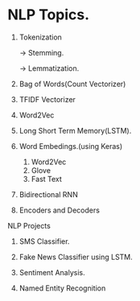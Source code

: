 # NLP Topics.

  1. Tokenization
   
       -> Stemming.
     
       -> Lemmatization.
   
  2. Bag of Words(Count Vectorizer)
  3. TFIDF Vectorizer
  4. Word2Vec
  5. Long Short Term Memory(LSTM).
  6. Word Embedings.(using Keras)
     1. Word2Vec
     2. Glove
     3. Fast Text
    
  7. Bidirectional RNN
  8. Encoders and Decoders
    
NLP Projects

  1. SMS Classifier.
  
  2. Fake News Classifier using LSTM.

  3. Sentiment Analysis.
  4. Named Entity Recognition 
